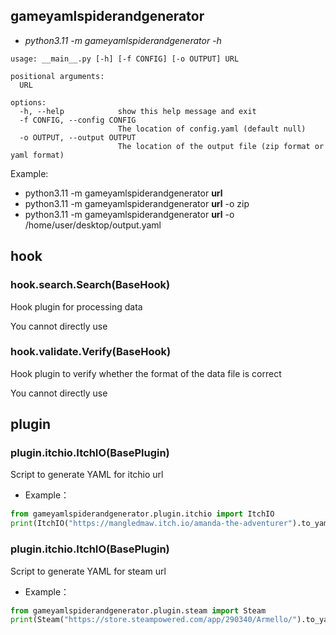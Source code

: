 ## gameyamlspiderandgenerator
- *python3.11 -m gameyamlspiderandgenerator -h*
```text
usage: __main__.py [-h] [-f CONFIG] [-o OUTPUT] URL

positional arguments:
  URL

options:
  -h, --help            show this help message and exit
  -f CONFIG, --config CONFIG
                        The location of config.yaml (default null)
  -o OUTPUT, --output OUTPUT
                        The location of the output file (zip format or yaml format)
```
Example:
- python3.11 -m gameyamlspiderandgenerator **url**
- python3.11 -m gameyamlspiderandgenerator **url** -o zip
- python3.11 -m gameyamlspiderandgenerator **url** -o /home/user/desktop/output.yaml

## hook
### hook.search.Search(BaseHook)
Hook plugin for processing data

You cannot directly use
### hook.validate.Verify(BaseHook)
Hook plugin to verify whether the format of the data file is correct

You cannot directly use

## plugin
### plugin.itchio.ItchIO(BasePlugin)
Script to generate YAML for itchio url
- Example：
```python
from gameyamlspiderandgenerator.plugin.itchio import ItchIO
print(ItchIO("https://mangledmaw.itch.io/amanda-the-adventurer").to_yaml())
```
### plugin.itchio.ItchIO(BasePlugin)
Script to generate YAML for steam url
- Example：
```python
from gameyamlspiderandgenerator.plugin.steam import Steam
print(Steam("https://store.steampowered.com/app/290340/Armello/").to_yaml())
```
